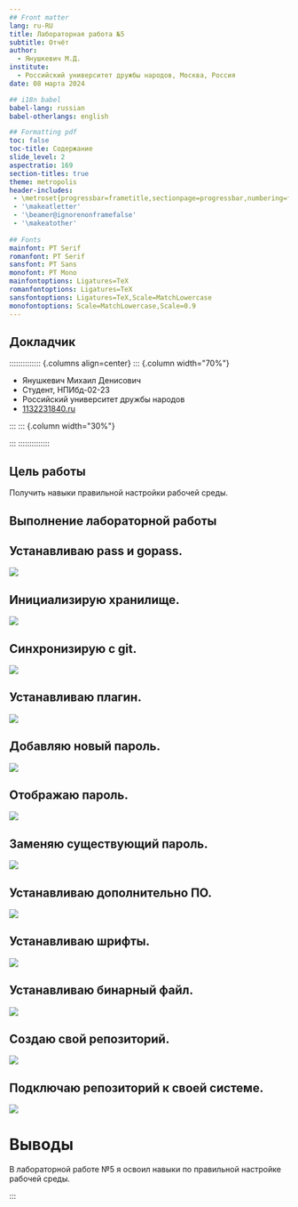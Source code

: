 ```yaml
---
## Front matter
lang: ru-RU
title: Лабораторная работа №5
subtitle: Отчёт
author:
  - Янушкевич М.Д.
institute:
  - Российский университет дружбы народов, Москва, Россия
date: 08 марта 2024

## i18n babel
babel-lang: russian
babel-otherlangs: english

## Formatting pdf
toc: false
toc-title: Содержание
slide_level: 2
aspectratio: 169
section-titles: true
theme: metropolis
header-includes:
 - \metroset{progressbar=frametitle,sectionpage=progressbar,numbering=fraction}
 - '\makeatletter'
 - '\beamer@ignorenonframefalse'
 - '\makeatother'
 
## Fonts
mainfont: PT Serif
romanfont: PT Serif
sansfont: PT Sans
monofont: PT Mono
mainfontoptions: Ligatures=TeX
romanfontoptions: Ligatures=TeX
sansfontoptions: Ligatures=TeX,Scale=MatchLowercase
monofontoptions: Scale=MatchLowercase,Scale=0.9
---
```


## Докладчик

:::::::::::::: {.columns align=center}
::: {.column width="70%"}

  * Янушкевич Михаил Денисович
  * Студент, НПИбд-02-23
  * Российский университет дружбы народов
  * [1132231840.ru](mailto:1132231840@rudn.ru)

:::
::: {.column width="30%"}

:::
::::::::::::::

## Цель работы

Получить навыки правильной настройки рабочей среды.

## Выполнение лабораторной работы

## Устанавливаю pass и gopass.

![](/media/sf_Work/lab4/1.png)

## Инициализирую хранилище.

![](/media/sf_Work/lab4/2.png)

## Синхронизирую с git.

![](/media/sf_Work/lab4/3.png)

## Устанавливаю плагин.

![](/media/sf_Work/lab4/4.png)

## Добавляю новый пароль.

![](/media/sf_Work/lab4/5.png)

## Отображаю пароль.

![](/media/sf_Work/lab4/6.png)

## Заменяю существующий пароль.

![](/media/sf_Work/lab4/7.png)

## Устанавливаю дополнительно ПО.

![](/media/sf_Work/lab4/8.png)

## Устанавливаю шрифты.

![](/media/sf_Work/lab4/9.png)

## Устанавливаю бинарный файл.

![](/media/sf_Work/lab4/10.png)

## Создаю свой репозиторий.	

![](/media/sf_Work/lab4/11.png)

## Подключаю репозиторий к своей системе.

![](/media/sf_Work/lab4/12.png)


# Выводы

В лабораторной работе №5 я освоил навыки по правильной настройке рабочей среды. 



:::
